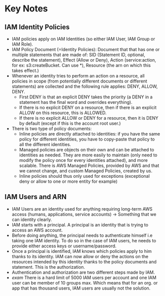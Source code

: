 # Key Notes

## IAM Identity Policies

* IAM policies apply on IAM Identities (so either IAM User, IAM Group or IAM Role).
* IAM Policy Document (=Identity Policies): Document that that has one or multiple statements that are made of: SID (Statement ID, optional, describe the statement), Effect (Allow or Deny), Action (service:action, for ex: s3:createBucket. Can use *), Resource (the arn on which this takes effect.)
* Whenever an identity tries to perform an action on a resource, all policies in scope (from potentially different documents or different statements) are collected and the following rule applies: DENY, ALLOW, DENY.
    - First DENY is that an explicit DENY takes the priority (a DENY in a statement has the final word and overrides everything).
    - If there is no explicit DENY on a resource, then if there is an explicit ALLOW on this resource, this is ALLOWED.
    - If there is no explicit ALLOW or DENY for a resource, then it is DENY by default (except if this is the account root user.)
* There is two type of policy documents:
    - Inline policies are directly attached to identities: if you have the same policy for different identities, you have to copy-paste that policy to all the different identities.
    - Managed policies are objects on their own and can be attached to identities as needed. They are more easily to maintain (only need to modify the policy once for every identities attached), and more scalable. There is AWS Managed Policies, provided by AWS and that we cannot change, and custom Managed Policies, created by us.
    - Inline policies should thus only used for exceptions (exceptional deny or allow to one or more entity for example)

## IAM Users and ARN

* IAM Users are an identity used for anything requiring long-term AWS access (humans, applications, service accounts) -> Something that we can identity clearly.
* IAM starts with a principal. A principal is an identity that is trying to access an AWS account.
* Before doing anything, the principal needs to authenticate himself i.e taking one IAM identity. To do so in the case of IAM users, he needs to provide either access keys or username/password.
* Once a principal is identified, IAM knows which policies apply to him thanks to its identity. IAM can now allow or deny the actions on the resources intended by this identity thanks to the policy documents and statement. This is the authorization.
* Authentication and authorization are two different steps made by IAM.
* *exam* There is a hard limit of 5000 IAM users per account and one IAM user can be member of 10 groups max. Which means that for an org. or app that has thousand users, IAM users are usually not the solution.